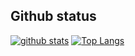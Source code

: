 ## Github status
[![github stats](https://github-readme-stats.vercel.app/api?username=mrbadri&&card_width=800px)](https://github.com/anuraghazra/github-readme-stats)
[![Top Langs](https://github-readme-stats.vercel.app/api/top-langs/?username=mrbadri&layout=compact)](https://github.com/arminnacl/github-readme-stats)
